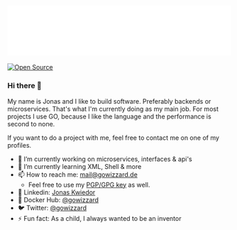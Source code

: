 ![gowizzard](logo.svg)

[![Open Source](https://badges.frapsoft.com/os/v1/open-source.svg?v=103)](https://opensource.org/)

### Hi there 👋
My name is Jonas and I like to build software. Preferably backends or microservices. That's what I'm currently doing as my main job. For most projects I use GO, because I like the language and the performance is second to none.

If you want to do a project with me, feel free to contact me on one of my profiles.

- 🔭  I’m currently working on microservices, interfaces & api's
- 🌱  I’m currently learning XML, Shell & more
- 📫  How to reach me: [mail@gowizzard.de](mailto:mail@gowizzard.de)
  - Feel free to use my [PGP/GPG key](https://keys.openpgp.org/search?q=mail%40gowizzard.de) as well.
- 🦟  Linkedin: [Jonas Kwiedor](https://www.linkedin.com/in/jonas-kwiedor/)
- 🐳  Docker Hub: [@gowizzard](https://hub.docker.com/u/gowizzard)
- 🐦  Twitter: [@gowizzard](https://twitter.com/gowizzard)
- ⚡   Fun fact: As a child, I always wanted to be an inventor
